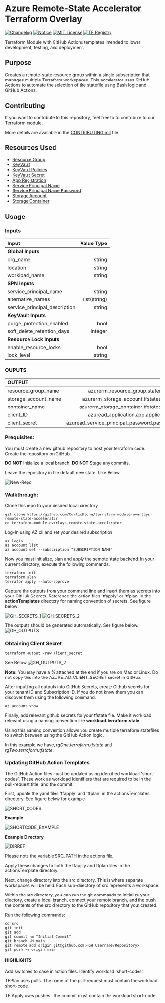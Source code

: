 # Azure Remote-State Accelerator Terraform Overlay
[![Changelog](https://img.shields.io/badge/changelog-release-green.svg)](CHANGELOG.md) [![Notice](https://img.shields.io/badge/notice-copyright-yellow.svg)](NOTICE) [![MIT License](https://img.shields.io/badge/license-MIT-orange.svg)](LICENSE) [![TF Registry](https://img.shields.io/badge/terraform-registry-blue.svg)](https://registry.terraform.io/modules/azurenoops/overlays-template/azurerm/)

Terraform Module with GitHub Actions templates intended to lower development, testing, and deployment.

## Purpose

Creates a remote-state resource group within a single subscription that manages multiple Terraform workspaces. This accelerator uses GitHub Actions to automate the selection of the statefile using Bash logic and GitHub Actions.

## Contributing

If you want to contribute to this repository, feel free to to contribute to our Terraform module.

More details are available in the [CONTRIBUTING.md](./CONTRIBUTING.md#pull-request-process) file.

## Resources Used
* [Resource Group](https://registry.terraform.io/providers/hashicorp/azurerm/latest/docs/resources/resource_group)
* [KeyVault](https://registry.terraform.io/providers/hashicorp/azurerm/latest/docs/resources/key_vault)
* [KeyVault Policies](https://registry.terraform.io/providers/hashicorp/azurerm/latest/docs/resources/key_vault_access_policy)
* [KeyVault Secret](https://registry.terraform.io/providers/hashicorp/azurerm/latest/docs/resources/key_vault_secret)
* [App Registration](https://registry.terraform.io/providers/hashicorp/azuread/latest/docs/resources/application)
* [Service Principal Name](https://registry.terraform.io/providers/hashicorp/azuread/latest/docs/resources/service_principal)
* [Service Principal Name Password](https://registry.terraform.io/providers/hashicorp/azuread/latest/docs/resources/service_principal_password)
* [Storage Account](https://registry.terraform.io/providers/hashicorp/azurerm/latest/docs/resources/storage_account)
* [Storage Container](https://registry.terraform.io/providers/hashicorp/azurerm/latest/docs/resources/storage_container)


## Usage

### Inputs

| **Input**                                        | **Value Type**                                |
|:------------------------------------------------  | ----------------------------------------: |
| **Global Inputs**                                     |                                           |
| org_name                                          | string                                    |
| location                                          | string                                    | 
| workload_name                                     | string                                    |
| **SPN Inputs**                                        |                                           |
| service_principal_name                            | string                                    |
| alternative_names                                 | list(string)                              |
| service_principal_description                     | string                                    |
| **KeyVault Inputs**                                   |                                           |
| purge_protection_enabled                          | bool                                      |
| soft_delete_retention_days                        | integer                                   |
| **Resource Lock Inputs**                              |                                           |
| enable_resource_locks                             | bool                                      |
| lock_level                                        | string                                    |

### OUPUTS
 **OUTPUT**                                        | **Value**                                |
|:------------------------------------------------  | ----------------------------------------: |
| resource_group_name         | azurerm_resource_group.staterg.name                  |
| storage_account_name          | azurerm_storage_account.tfstatesa.name                            | 
| container_name                | azurerm_storage_container.tfstatesc.name                         |
| client_ID                            | azuread_application.app.application_id             |
| client_secret          | azuread_service_principal_password.pass.value           |

### Prequisites:

You must create a new github repository to host your terraform code. Create the repository on GitHub.

**DO NOT** Initialize a local branch.
**DO NOT** Stage any commits.

Leave the repository in the default new state. Like Below

![New-Repo](./assets/new-repo.png)

### Walkthrough:

Clone this repo to your desired local directory

```
git clone https://github.com/CurtisSlone/terraform-module-overlays-remote-state-accelerator
cd terraform-module-overlays-remote-state-accelerator
```

Log-In using AZ cli and set your desired subscription
```
az login
az account list
az account set --subscription "SUBSCRIPTION NAME"
```

Now you must initialize, plan and apply the semote state backend. In your current directory, execute the following commands.

```
terraform init
terraform plan
terrafor apply --auto-approve
```

Capture the outputs from your command line and insert them as secrets into your GitHub Secrets. Reference the action files 'tfapply' or 'tfplan' in the **actionTemplates** directory for naming convention of secrets. See figure below:

![GH_SECRETS_1](./assets/GH_Secrets_1.png)
![GH_SECRETS_2](./assets/GH_Secrets_2.png)

The outputs should be generated automatically. See figure below.
![GH_OUTPUTS](./assets/outputs_1.png)

### Obtaining Client Secret
```
terraform output -raw client_secret
```

See Below
![GH_OUTPUTS_2](./assets/outputs_2.png)

**Note:**  You may have a % attached at the end if you are on Mac or Linux. Do not copy this into the AZURE_AD_CLIENT_SECRET secret in GitHub.

After inputting all outputs into GitHub Secrets, create Github secrets for your tenant ID and Subscription ID. If you do not know them you can discover them using the following command.

```
az account show
```

Finally, add relevant github secrets for your tfstate file. Make it workload relevant using a naming convention like **workload.terraform.state**.

Using this naming convention allows you create multiple terraform statefiles to switch between using the GitHub Action logic.

In this example we have, *rgOne.terraform.tfstate* and *rgTwo.terraform.tfstate*.

### Updating GitHub Action Templates

The GitHub Action files must be updated using identified workload 'short-codes'. These work as workload identifiers that are required to be in the pull-request title, and the commit.

First, update the yaml files 'tfapply' and 'tfplan' in the actionsTemplates directory. See figure below for example

![SHORT_CODES](./assets/workload-shortcodes.png)

**Example**

![SHORTCODE_EXAMPLE](./assets/shortcode-example.png)


**Example Directory**

![DIRREF](./assets/directory_ref.png)

Please note the variable SRC_PATH in the actions file.

Apply these changes to both the tfapply and tfplan files in the actionsTemplate directory.

Next, change directory into the src directory. This is where separate workspaces will be held. Each sub-directory of src represents a workspace. 

Within the src directory, you can run the git commands to initialize your diectory, create a local branch, connect your remote branch, and the push the contents of the src directory to the GitHub repository that your created.

Run the following commands:

```
cd src
git init
git add .
git commit -m "Initial Commit"
git branch -M main
git remote add origin git@github.com:<GH Username/Repository>
git push -u origin main
```

#### HIGHLIGHTS

Add switches to case in action files. Identify workload 'short-codes'.

TFPlan uses pulls. The name of the pull-request must contain the workload short-code.

TF Apply uses pushes. The commit must contain the workload short-code.
